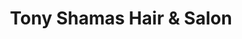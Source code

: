 ---
title: "Tony Shamas Hair & Salon"
url: /toronto/tony-shamas-hair-and-salon/
shop: hairdresser
---
